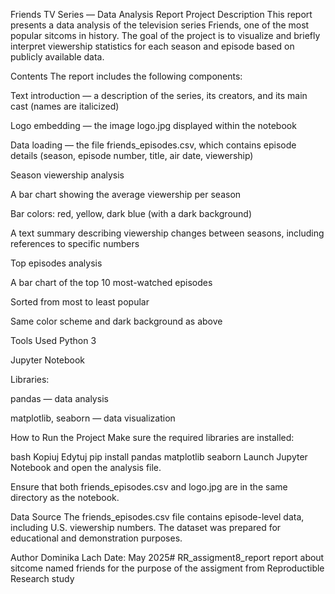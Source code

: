 Friends TV Series — Data Analysis Report
Project Description
This report presents a data analysis of the television series Friends, one of the most popular sitcoms in history. The goal of the project is to visualize and briefly interpret viewership statistics for each season and episode based on publicly available data.

Contents
The report includes the following components:

Text introduction — a description of the series, its creators, and its main cast (names are italicized)

Logo embedding — the image logo.jpg displayed within the notebook

Data loading — the file friends_episodes.csv, which contains episode details (season, episode number, title, air date, viewership)

Season viewership analysis

A bar chart showing the average viewership per season

Bar colors: red, yellow, dark blue (with a dark background)

A text summary describing viewership changes between seasons, including references to specific numbers

Top episodes analysis

A bar chart of the top 10 most-watched episodes

Sorted from most to least popular

Same color scheme and dark background as above

Tools Used
Python 3

Jupyter Notebook

Libraries:

pandas — data analysis

matplotlib, seaborn — data visualization

How to Run the Project
Make sure the required libraries are installed:

bash
Kopiuj
Edytuj
pip install pandas matplotlib seaborn
Launch Jupyter Notebook and open the analysis file.

Ensure that both friends_episodes.csv and logo.jpg are in the same directory as the notebook.

Data Source
The friends_episodes.csv file contains episode-level data, including U.S. viewership numbers. The dataset was prepared for educational and demonstration purposes.

Author
Dominika Lach
Date: May 2025# RR_assigment8_report
report about sitcome named friends for the purpose of the assigment from Reproductible Research study
